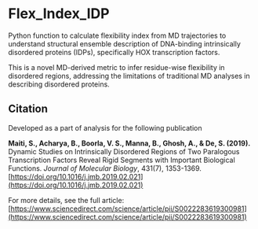 # Flex_Index_IDP

Python function to calculate flexibility index from MD trajectories to understand structural ensemble description of DNA-binding intrinsically disordered proteins (IDPs),
specifically HOX transcription factors.

This is a novel MD-derived metric to infer residue-wise flexibility in disordered regions, addressing the limitations of traditional MD analyses in describing disordered proteins.

## Citation

Developed as a part of analysis for the following publication

**Maiti, S., Acharya, B., Boorla, V. S., Manna, B., Ghosh, A., & De, S. (2019).** Dynamic Studies on Intrinsically Disordered Regions of Two Paralogous Transcription Factors Reveal Rigid Segments with Important Biological Functions. *Journal of Molecular Biology*, 431(7), 1353-1369.  
[https://doi.org/10.1016/j.jmb.2019.02.021](https://doi.org/10.1016/j.jmb.2019.02.021)

For more details, see the full article:  
[https://www.sciencedirect.com/science/article/pii/S0022283619300981](https://www.sciencedirect.com/science/article/pii/S0022283619300981)
